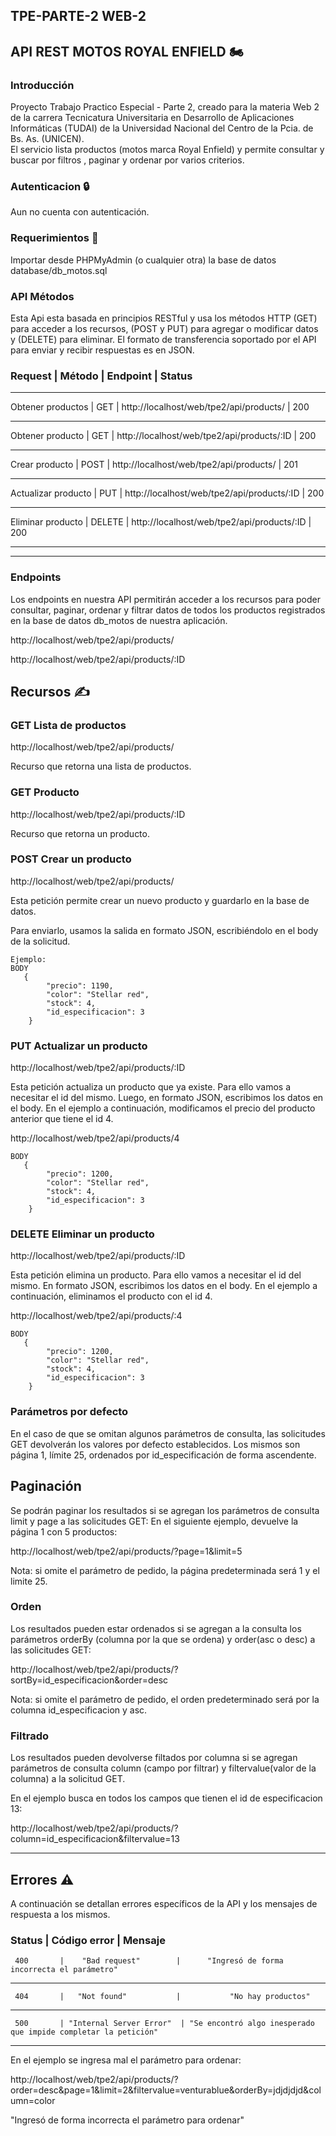 ## TPE-PARTE-2 WEB-2
## API REST MOTOS ROYAL ENFIELD :motorcycle:

### Introducción
Proyecto Trabajo Practico Especial - Parte 2,  creado para la materia Web 2 de la carrera Tecnicatura Universitaria en Desarrollo de Aplicaciones Informáticas (TUDAI)
de  la Universidad Nacional del Centro de la Pcia. de Bs. As. (UNICEN).  
El servicio lista productos (motos marca Royal Enfield) y permite consultar y buscar por filtros , paginar y ordenar por varios criterios.

### Autenticacion :lock:
Aun no cuenta con autenticación.

### Requerimientos :pushpin:
Importar desde PHPMyAdmin (o cualquier otra) la base de datos database/db_motos.sql

### API Métodos
Esta Api esta basada en principios RESTful y usa los métodos HTTP (GET) para acceder a los recursos, (POST y PUT) para agregar o modificar datos y (DELETE) para
eliminar. El formato de transferencia soportado por el API para enviar y recibir respuestas es en JSON.


  ### Request	      |     Método	   |             Endpoint	                      |       Status          


----------------------------------------------------------------------------------------------------        

  Obtener productos  |  GET          | http://localhost/web/tpe2/api/products/     |       200  

----------------------------------------------------------------------------------------------------

 Obtener producto    |    GET        | http://localhost/web/tpe2/api/products/:ID  |       200  

---------------------------------------------------------------------------------------------------

 Crear producto      |   POST        | http://localhost/web/tpe2/api/products/         |     201

 --------------------------------------------------------------------------------------------------

 Actualizar producto  |  PUT         |    http://localhost/web/tpe2/api/products/:ID   |      200

--------------------------------------------------------------------------------------------------
 
 Eliminar producto    |  DELETE      | http://localhost/web/tpe2/api/products/:ID       | 200 

--------------------------------------------------------------------------------------------------

_____________________________________________________________________________________________________________________________________________________

### Endpoints
Los endpoints en nuestra API permitirán acceder a los recursos para poder consultar, paginar, ordenar y filtrar datos de todos los productos registrados en la base
de datos db_motos de nuestra aplicación.

http://localhost/web/tpe2/api/products/

http://localhost/web/tpe2/api/products/:ID

## Recursos :writing_hand:

### GET Lista de productos

http://localhost/web/tpe2/api/products/

Recurso que retorna una lista de productos. 

### GET Producto

http://localhost/web/tpe2/api/products/:ID

Recurso que retorna un producto.

### POST Crear un producto

http://localhost/web/tpe2/api/products/

Esta petición permite crear un nuevo producto y guardarlo en la base de datos.

Para enviarlo, usamos la salida en formato JSON, escribiéndolo en el body de la solicitud.
````
Ejemplo:
BODY
   {
        "precio": 1190,
        "color": "Stellar red",
        "stock": 4,
        "id_especificacion": 3
    }
````

### PUT Actualizar un producto

http://localhost/web/tpe2/api/products/:ID

Esta petición actualiza un producto que ya existe. Para ello vamos a necesitar el id del mismo.
Luego, en formato JSON, escribimos los datos en el body.
En el ejemplo a continuación, modificamos el precio del producto anterior que tiene el id 4.

http://localhost/web/tpe2/api/products/4

```
BODY
   {
        "precio": 1200,
        "color": "Stellar red",
        "stock": 4,
        "id_especificacion": 3
    }
````

### DELETE Eliminar un producto

http://localhost/web/tpe2/api/products/:ID

Esta petición elimina un producto. Para ello vamos a necesitar el id del mismo.
En formato JSON, escribimos los datos en el body.
En el ejemplo a continuación, eliminamos el producto con el id 4.

http://localhost/web/tpe2/api/products/:4

````
BODY
   {
        "precio": 1200,
        "color": "Stellar red",
        "stock": 4,
        "id_especificacion": 3
    }
````

### Parámetros por defecto

En el caso de que se omitan algunos parámetros de consulta, las solicitudes GET devolverán los valores por defecto establecidos.
Los mismos son página 1, límite 25, ordenados por id_especificación de forma ascendente.

## Paginación
Se podrán paginar los resultados si se agregan los parámetros de consulta limit y page a las solicitudes GET:
En el siguiente ejemplo, devuelve la página 1 con 5 productos:

http://localhost/web/tpe2/api/products/?page=1&limit=5

Nota: si omite el parámetro de pedido, la página predeterminada será 1 y el limite 25.

### Orden
Los resultados pueden estar ordenados si se agregan a la consulta los parámetros orderBy (columna por la que se ordena) y order(asc o desc) a las solicitudes GET:

http://localhost/web/tpe2/api/products/?sortBy=id_especificacion&order=desc

Nota: si omite el parámetro de pedido, el orden predeterminado será por la columna id_especificacion y asc.

### Filtrado
Los resultados pueden devolverse filtados por columna si se agregan parámetros de consulta column (campo por filtrar) y filtervalue(valor de la columna) a la solicitud GET.

En el ejemplo busca en todos los campos que tienen el id de especificacion 13:


http://localhost/web/tpe2/api/products/?column=id_especificacion&filtervalue=13

-------------------------------------------------------------------------------------------------------------------------------------------------------
## Errores :warning:
A continuación se detallan errores específicos de la API y los mensajes de respuesta a los mismos.

 ###  Status    |    Código error	       |                     Mensaje	  

     400       |    "Bad request"        |      "Ingresó de forma incorrecta el parámetro"                
-----------------------------------------------------------------------------------------------------
                                                                   
     404       |   "Not found"           |           "No hay productos"                             
---------------------------------------------------------------------------------------------------------  
 
     500       | "Internal Server Error"  | "Se encontró algo inesperado que impide completar la petición"


-----------------------------------------------------------------------------------------------------------

En el ejemplo se ingresa mal el parámetro para ordenar:

http://localhost/web/tpe2/api/products/?order=desc&page=1&limit=2&filtervalue=venturablue&orderBy=jdjdjdjd&column=color

"Ingresó de forma incorrecta el parámetro para ordenar"
